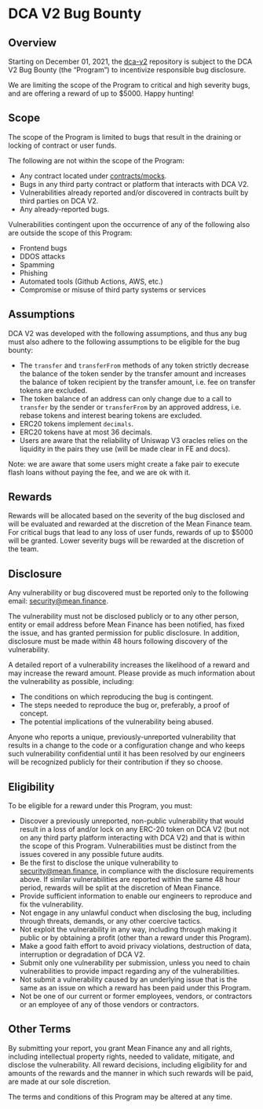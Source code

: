 # DCA V2 Bug Bounty

## Overview

Starting on December 01, 2021, the [dca-v2](https://github.com/mean-finance/dca-v2-core) repository is subject to the DCA V2 Bug Bounty (the “Program”) to incentivize responsible bug disclosure.

We are limiting the scope of the Program to critical and high severity bugs, and are offering a reward of up to $5000. Happy hunting!

## Scope

The scope of the Program is limited to bugs that result in the draining or locking of contract or user funds.

The following are not within the scope of the Program:

- Any contract located under [contracts/mocks](./contracts/mocks).
- Bugs in any third party contract or platform that interacts with DCA V2.
- Vulnerabilities already reported and/or discovered in contracts built by third parties on DCA V2.
- Any already-reported bugs.

Vulnerabilities contingent upon the occurrence of any of the following also are outside the scope of this Program:

- Frontend bugs
- DDOS attacks
- Spamming
- Phishing
- Automated tools (Github Actions, AWS, etc.)
- Compromise or misuse of third party systems or services

## Assumptions

DCA V2 was developed with the following assumptions, and thus any bug must also adhere to the following assumptions to be eligible for the bug bounty:

- The `transfer` and `transferFrom` methods of any token strictly decrease the balance of the token sender by the transfer amount and increases the balance of token recipient by the transfer amount, i.e. fee on transfer tokens are excluded.
- The token balance of an address can only change due to a call to `transfer` by the sender or `transferFrom` by an approved address, i.e. rebase tokens and interest bearing tokens are excluded.
- ERC20 tokens implement `decimals`.
- ERC20 tokens have at most 36 decimals.
- Users are aware that the reliability of Uniswap V3 oracles relies on the liquidity in the pairs they use (will be made clear in FE and docs).

Note: we are aware that some users might create a fake pair to execute flash loans without paying the fee, and we are ok with it.

## Rewards

Rewards will be allocated based on the severity of the bug disclosed and will be evaluated and rewarded at the discretion of the Mean Finance team. For critical bugs that lead to any loss of user funds, rewards of up to $5000 will be granted. Lower severity bugs will be rewarded at the discretion of the team.

## Disclosure

Any vulnerability or bug discovered must be reported only to the following email: [security@mean.finance](mailto:security@mean.finance).

The vulnerability must not be disclosed publicly or to any other person, entity or email address before Mean Finance has been notified, has fixed the issue, and has granted permission for public disclosure. In addition, disclosure must be made within 48 hours following discovery of the vulnerability.

A detailed report of a vulnerability increases the likelihood of a reward and may increase the reward amount. Please provide as much information about the vulnerability as possible, including:

- The conditions on which reproducing the bug is contingent.
- The steps needed to reproduce the bug or, preferably, a proof of concept.
- The potential implications of the vulnerability being abused.

Anyone who reports a unique, previously-unreported vulnerability that results in a change to the code or a configuration change and who keeps such vulnerability confidential until it has been resolved by our engineers will be recognized publicly for their contribution if they so choose.

## Eligibility

To be eligible for a reward under this Program, you must:

- Discover a previously unreported, non-public vulnerability that would result in a loss of and/or lock on any ERC-20 token on DCA V2 (but not on any third party platform interacting with DCA V2) and that is within the scope of this Program. Vulnerabilities must be distinct from the issues covered in any possible future audits.
- Be the first to disclose the unique vulnerability to [security@mean.finance](mailto:security@mean.finance), in compliance with the disclosure requirements above. If similar vulnerabilities are reported within the same 48 hour period, rewards will be split at the discretion of Mean Finance.
- Provide sufficient information to enable our engineers to reproduce and fix the vulnerability.
- Not engage in any unlawful conduct when disclosing the bug, including through threats, demands, or any other coercive tactics.
- Not exploit the vulnerability in any way, including through making it public or by obtaining a profit (other than a reward under this Program).
- Make a good faith effort to avoid privacy violations, destruction of data, interruption or degradation of DCA V2.
- Submit only one vulnerability per submission, unless you need to chain vulnerabilities to provide impact regarding any of the vulnerabilities.
- Not submit a vulnerability caused by an underlying issue that is the same as an issue on which a reward has been paid under this Program.
- Not be one of our current or former employees, vendors, or contractors or an employee of any of those vendors or contractors.

## Other Terms

By submitting your report, you grant Mean Finance any and all rights, including intellectual property rights, needed to validate, mitigate, and disclose the vulnerability. All reward decisions, including eligibility for and amounts of the rewards and the manner in which such rewards will be paid, are made at our sole discretion.

The terms and conditions of this Program may be altered at any time.

